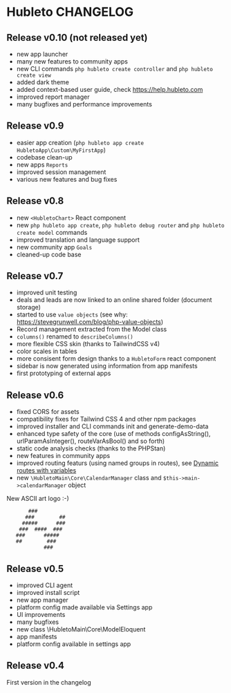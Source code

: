 # Hubleto CHANGELOG

## Release v0.10 (not released yet)

  * new app launcher
  * many new features to community apps
  * new CLI commands `php hubleto create controller` and `php hubleto create view`
  * added dark theme
  * added context-based user guide, check https://help.hubleto.com
  * improved report manager
  * many bugfixes and performance improvements

## Release v0.9

  * easier app creation (`php hubleto app create HubletoApp\Custom\MyFirstApp`)
  * codebase clean-up
  * new apps `Reports`
  * improved session management
  * various new features and bug fixes

## Release v0.8

  * new `<HubletoChart>` React component
  * new `php hubleto app create`, `php hubleto debug router` and `php hubleto create model` commands
  * improved translation and language support
  * new community app `Goals`
  * cleaned-up code base

## Release v0.7

  * improved unit testing
  * deals and leads are now linked to an online shared folder (document storage)
  * started to use `value objects` (see why: https://stevegrunwell.com/blog/php-value-objects)
  * Record management extracted from the Model class
  * `columns()` renamed to `describeColumns()`
  * more flexible CSS skin (thanks to TailwindCSS v4)
  * color scales in tables
  * more consisent form design thanks to a `HubletoForm` react component
  * sidebar is now generated using information from app manifests
  * first prototyping of external apps

## Release v0.6

  * fixed CORS for assets
  * compatibility fixes for Tailwind CSS 4 and other npm packages
  * improved installer and CLI commands init and generate-demo-data
  * enhanced type safety of the core (use of methods configAsString(), urlParamAsInteger(), routeVarAsBool() and so forth)
  * static code analysis checks (thanks to the PHPStan)
  * new features in community apps
  * improved routing featurs (using named groups in routes), see [Dynamic routes with variables](https://developer.hubleto.com/tutorial/advanced/dynamic-routes)
  * new `\HubletoMain\Core\CalendarManager` class and `$this->main->calendarManager` object

New ASCII art logo :-)

```
       ###         
      ###        ##
     #####      ###
    ###  ####  ### 
   ###      #####  
   ##        ###   
            ###    
```

## Release v0.5

  * improved CLI agent
  * improved install script
  * new app manager
  * platform config made available via Settings app
  * UI improvements
  * many bugfixes
  * new class \HubletoMain\Core\ModelEloquent
  * app manifests
  * platform config available in settings app

## Release v0.4

First version in the changelog